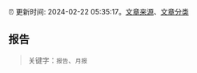 :alarm_clock: 更新时间: 2024-02-22 05:35:17。[文章来源](/README.md)、[文章分类](/TAGS.md)

## 报告


> 关键字：`报告`、`月报`



